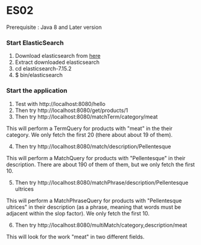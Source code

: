 # ES02
 Prerequisite : Java 8 and Later version

### Start ElasticSearch
1) Download elasticsearch from [here](https://www.elastic.co/downloads/elasticsearch)
2) Extract downloaded elasticsearch
3) cd elasticsearch-7.15.2
4) $ bin/elasticsearch

### Start the application

1) Test with http://localhost:8080/hello
2) Then try http://localhost:8080/get/products/1
3) Then try http://localhost:8080/matchTerm/category/meat

This will perform a TermQuery for products with "meat" in the their category.  We
only fetch the first 20 (there about about 19 of them).

4) Then try http://localhost:8080/match/description/Pellentesque

This will perform a MatchQuery for products with "Pellentesque" in their description.
There are about 190 of them of them, but we only fetch the first 10.

5) Then try http://localhost:8080/matchPhrase/description/Pellentesque ultrices

This will perform a MatchPhraseQuery for products with "Pellentesque ultrices" in
their description (as a phrase, meaning that words must be adjacent within the slop
factor).  We only fetch the first 10.

6) Then try http://localhost:8080/multiMatch/category,description/meat

This will look for the work "meat" in two different fields.
